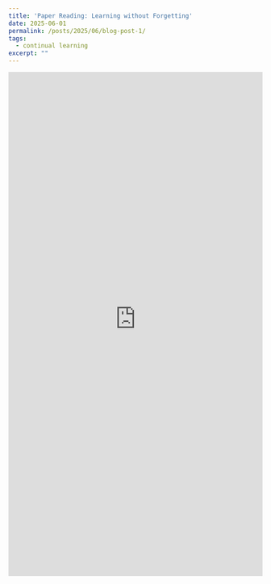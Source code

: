 ```yaml
---
title: 'Paper Reading: Learning without Forgetting'
date: 2025-06-01
permalink: /posts/2025/06/blog-post-1/
tags:
  - continual learning
excerpt: ""
---
```


<div class="notion-embed">
  <iframe src="https://continual-learning.notion.site/ebd/2059004f66ee80bf8e31d9987bf03d45?embed=true" width="100%" height="1000" frameborder="0" allowfullscreen></iframe>
</div>


